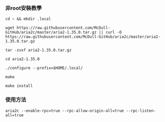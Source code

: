 ### 非root安裝教學

```
cd ~ && mkdir .local
```

```
wget https://raw.githubusercontent.com/McDull-GitHub/aria2c/master/aria2-1.35.0.tar.gz || curl -O https://raw.githubusercontent.com/McDull-GitHub/aria2c/master/aria2-1.35.0.tar.gz
```

```
tar -zvxf aria2-1.35.0.tar.gz
```

```
cd aria2-1.35.0
```

```
./configure --prefix=$HOME/.local/
```

```
make
```

```
make install
```

### 使用方法
```
aria2c --enable-rpc=true --rpc-allow-origin-all=true --rpc-listen-all=true
```
